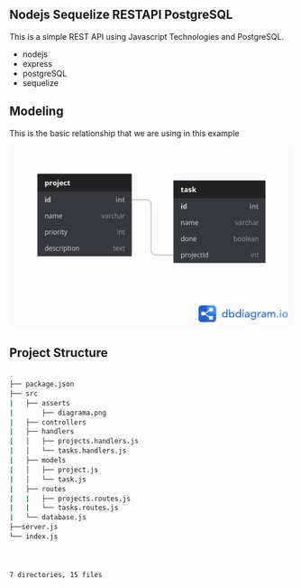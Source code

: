 ## Nodejs Sequelize RESTAPI PostgreSQL

This is a simple REST API using Javascript Technologies and PostgreSQL.

- nodejs
- express
- postgreSQL
- sequelize

## Modeling

This is the basic relationship that we are using in this example

![](./src/asserts/diagram.png)

## Project Structure

```bash
.
├── package.json
├── src
|   ├── asserts
|       ├── diagrama.png
|   ├── controllers
|   ├── handlers
|   │   ├── projects.handlers.js
|   │   └── tasks.handlers.js
|   ├── models
|   │   ├── project.js
|   │   └── task.js
|   ├── routes
|   |   ├── projects.routes.js
|   |   └── tasks.routes.js
|   └── database.js
├──server.js
└── index.js



7 directories, 15 files
```
